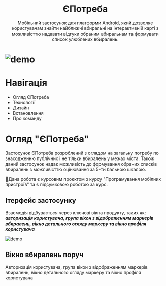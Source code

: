 <h1 align="center">ЄПотреба</h1>


<p align="center">
Мобільний застосунок для платформи Android, який дозволяє користувачам знайти найближчі вбиральні на інтерактивній карті з можливісттю надавати відгуки обраним вбиральнам та формувати список улюблених вбиралень.
</p>

# ![demo](https://github.com/sspaceless/e-potreba/blob/readme-design/docs/app-demo.png?raw=true)

<h1>Навігація</h1> 

* Огляд ЄПотреба
* Технології
* Дизайн
* Встановлення
* Про команду

<h1>Огляд "ЄПотреба"</h1>



Застосунок ЄПотреба розроблений з оглядом на загальну потребу по знаходженню публічних і не тільки вбиралень у межах міста. Також даний застосунок надає можливість до формування обраних списків вбиралень з можливісттю оцінювання за 5-ти бальною шкалою.

🚧Дана робота є курсовим проєктом з курсу "Програмування мобілних пристроїв" та є підсумковою роботою за курс.

<h2>Ітерфейс застосунку</h2>

Взаємодія відбувається через ключові вікна продукту, таких як: 
<b><i>
авторизація користувача, група вікон з відображенням маркерів вбиралень, вікно детального огляду маркеру та вікно профіля користувача
</i></b>

![demo](https://github.com/sspaceless/e-potreba/blob/readme-design/docs/demo/demo_interface.png?raw=true)

## Вікно вбиралень поруч

Авторизація користувача, група вікон з відображенням маркерів вбиралень, вікно детального огляду маркеру та вікно профіля користувача



